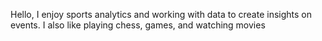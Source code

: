Hello, I enjoy sports analytics and working with data to create insights on events. I also like playing chess, games, and watching movies
